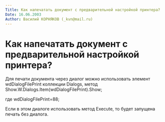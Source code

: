 ```yaml
---
Title: Как напечатать документ с предварительной настройкой принтера?
Date: 16.06.2003
Author: Василий КОРНЯКОВ (_kvn@mail.ru)
---
```



Как напечатать документ с предварительной настройкой принтера?
==============================================================

Для печати документа через диалог можно использовать элемент
wdDialogFilePrint коллекции Dialogs, метод
Show.W.Dialogs.Item(wdDialogFilePrint).Show;

где wdDialogFilePrint=88;

Если в этом диалоге использовать метод Execute, то будет запущена печать
без диалога.
